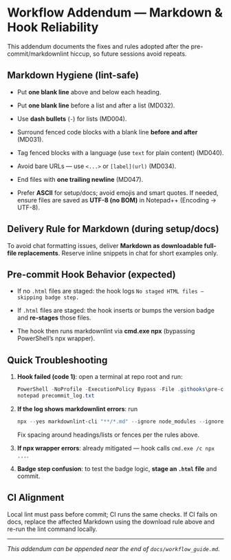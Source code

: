 # Workflow Addendum — Markdown & Hook Reliability

This addendum documents the fixes and rules adopted after the pre-commit/markdownlint hiccup, so future sessions avoid repeats.

## Markdown Hygiene (lint-safe)

- Put **one blank line** above and below each heading.

- Put **one blank line** before a list and after a list (MD032).

- Use **dash bullets** (`-`) for lists (MD004).

- Surround fenced code blocks with a blank line **before and after** (MD031).

- Tag fenced blocks with a language (use `text` for plain content) (MD040).

- Avoid bare URLs — use `<...>` or `[label](url)` (MD034).

- End files with **one trailing newline** (MD047).

- Prefer **ASCII** for setup/docs; avoid emojis and smart quotes. If needed, ensure files are saved as **UTF-8 (no BOM)** in Notepad++ (Encoding → UTF-8).

## Delivery Rule for Markdown (during setup/docs)

To avoid chat formatting issues, deliver **Markdown as downloadable full-file replacements**. Reserve inline snippets in chat for short examples only.

## Pre-commit Hook Behavior (expected)

- If no `.html` files are staged: the hook logs `No staged HTML files — skipping badge step.`

- If `.html` files are staged: the hook inserts or bumps the version badge and **re-stages** those files.

- The hook then runs markdownlint via **cmd.exe npx** (bypassing PowerShell’s npx wrapper).

## Quick Troubleshooting

1. **Hook failed (code 1)**: open a terminal at repo root and run:

   ```powershell
   PowerShell -NoProfile -ExecutionPolicy Bypass -File .githooks\pre-commit.ps1 *>&1 | Tee-Object precommit_log.txt
   notepad precommit_log.txt
   ```

2. **If the log shows markdownlint errors**: run

   ```powershell
   npx --yes markdownlint-cli "**/*.md" --ignore node_modules --ignore "lychee/**"
   ```

   Fix spacing around headings/lists or fences per the rules above.

3. **If npx wrapper errors**: already mitigated — hook calls `cmd.exe /c npx ...`.

4. **Badge step confusion**: to test the badge logic, **stage an `.html` file** and commit.

## CI Alignment

Local lint must pass before commit; CI runs the same checks. If CI fails on docs, replace the affected Markdown using the download rule above and re-run the lint command locally.

---

_This addendum can be appended near the end of `docs/workflow_guide.md`._

